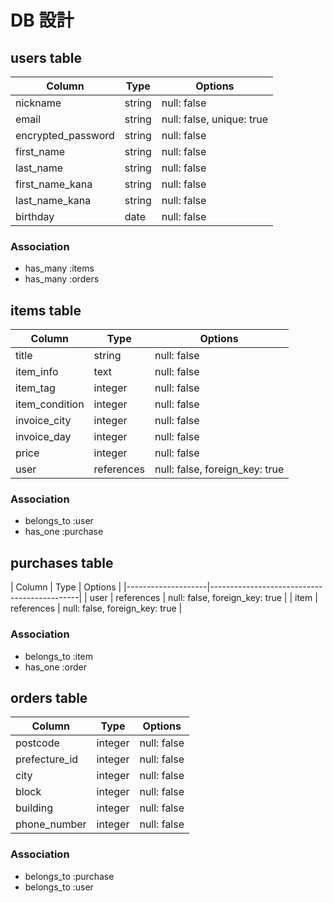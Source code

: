 # DB 設計

## users table

| Column             | Type                | Options                   |
|--------------------|---------------------|---------------------------|
| nickname           | string              | null: false               |
| email              | string              | null: false, unique: true |
| encrypted_password | string              | null: false               |
| first_name         | string              | null: false               |
| last_name          | string              | null: false               |
| first_name_kana    | string              | null: false               |
| last_name_kana     | string              | null: false               |
| birthday           | date                | null: false               |

### Association

* has_many :items
* has_many :orders

## items table

| Column             | Type       | Options                        |
|--------------------|------------|--------------------------------|
| title              | string     | null: false                    |
| item_info          | text       | null: false                    |
| item_tag           | integer    | null: false                    |
| item_condition     | integer    | null: false                    |
| invoice_city       | integer    | null: false                    |
| invoice_day        | integer    | null: false                    |
| price              | integer    | null: false                    |
| user               | references | null: false, foreign_key: true |

### Association

- belongs_to :user
- has_one :purchase

## purchases table

| Column             | Type       | Options                        |
|--------------------|---------------------------------------------|
| user               | references | null: false, foreign_key: true |
| item               | references | null: false, foreign_key: true |

### Association

- belongs_to :item
- has_one :order

## orders table

| Column             | Type       | Options                        |
|--------------------|------------|--------------------------------|
| postcode           | integer    | null: false                    |
| prefecture_id      | integer    | null: false                    |
| city               | integer    | null: false                    |
| block              | integer    | null: false                    |
| building           | integer    | null: false                    |
| phone_number       | integer    | null: false                    |

### Association

- belongs_to :purchase
- belongs_to :user